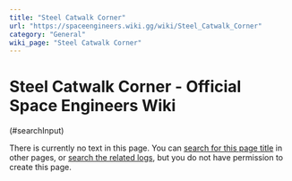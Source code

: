 ```yaml
---
title: "Steel Catwalk Corner"
url: "https://spaceengineers.wiki.gg/wiki/Steel_Catwalk_Corner"
category: "General"
wiki_page: "Steel Catwalk Corner"
---
```


# Steel Catwalk Corner - Official Space Engineers Wiki

(#searchInput)

There is currently no text in this page. You can [search for this page title](https://spaceengineers.wiki.gg/wiki/Special:Search/Steel_Catwalk_Corner "Special:Search/Steel Catwalk Corner") in other pages, or [search the related logs](https://spaceengineers.wiki.gg/wiki/Special:Log?page=Steel_Catwalk_Corner), but you do not have permission to create this page.